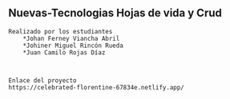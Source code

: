   
## Nuevas-Tecnologias Hojas de vida y Crud
~~~
Realizado por los estudiantes
    *Johan Ferney Viancha Abril
    *Johiner Miguel Rincón Rueda
    *Juan Camilo Rojas Díaz
   
    
~~~

~~~
Enlace del proyecto
https://celebrated-florentine-67834e.netlify.app/
~~~
